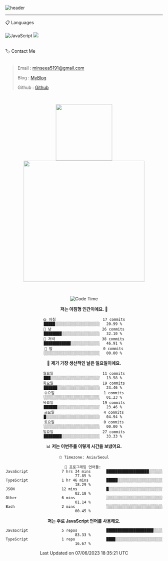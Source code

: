 ![header](https://capsule-render.vercel.app/api?type=waving&color=timeGradient&height=300&section=header&text=Welcome👋&animation=fadeIn&fontSize=55&fontAlignY=40&desc=minseo%20&descSize=30)

<hr />

📋 Languages<br /><br />
![JavaScript](https://img.shields.io/badge/javascript-%23323330.svg?style=for-the-badge&logo=javascript&logoColor=%23F7DF1E)
 <img src="https://img.shields.io/badge/mysql-4479A1?style=for-the-badge&logo=mysql&logoColor=white"> 






<br>
🏷 Contact Me<br /><br />

> Email : <minseea5191@gmail.com>
> 
> Blog : [MyBlog](https://just-process.tistory.com/ "MYBolg")
> 
> Github : [Github](https://github.com/minseoya "Github!1")

<br>

<div align="center">
   <p display="inline">
    <a href="https://github.com/minseoya">
     <img height="180" src="https://github-readme-stats.vercel.app/api?username=minseoya&hide=none&hide_title=false&show_icons=ture&include_all_commits=false&theme=omni" />
     <img width="386" src="https://github-readme-stats.vercel.app/api/top-langs/?username=minseoya&layout=compact&show_icons=ture&show_owner=ture&hide_title=false&theme=omni&hide=none" />
    </a>
  </p>


<br>





<!--START_SECTION:waka-->
![Code Time](http://img.shields.io/badge/Code%20Time-339%20hrs%2036%20mins-blue)

**저는 아침형 인간이에요. 🐤** 

```text
🌞 아침                     17 commits          █████░░░░░░░░░░░░░░░░░░░░   20.99 % 
🌆 낮　                     26 commits          ████████░░░░░░░░░░░░░░░░░   32.10 % 
🌃 저녁                     38 commits          ████████████░░░░░░░░░░░░░   46.91 % 
🌙 밤　                     0 commits           ░░░░░░░░░░░░░░░░░░░░░░░░░   00.00 % 
```
📅 **제가 가장 생산적인 날은 일요일이에요.** 

```text
월요일                      11 commits          ███░░░░░░░░░░░░░░░░░░░░░░   13.58 % 
화요일                      19 commits          ██████░░░░░░░░░░░░░░░░░░░   23.46 % 
수요일                      1 commits           ░░░░░░░░░░░░░░░░░░░░░░░░░   01.23 % 
목요일                      19 commits          ██████░░░░░░░░░░░░░░░░░░░   23.46 % 
금요일                      4 commits           █░░░░░░░░░░░░░░░░░░░░░░░░   04.94 % 
토요일                      0 commits           ░░░░░░░░░░░░░░░░░░░░░░░░░   00.00 % 
일요일                      27 commits          ████████░░░░░░░░░░░░░░░░░   33.33 % 
```


📊 **저는 이번주를 이렇게 시간을 보냈어요.** 

```text
🕑︎ Timezone: Asia/Seoul

💬 프로그래밍 언어들: 
JavaScript               7 hrs 34 mins       ███████████████████░░░░░░   77.85 % 
TypeScript               1 hr 46 mins        █████░░░░░░░░░░░░░░░░░░░░   18.29 % 
JSON                     12 mins             █░░░░░░░░░░░░░░░░░░░░░░░░   02.18 % 
Other                    6 mins              ░░░░░░░░░░░░░░░░░░░░░░░░░   01.14 % 
Bash                     2 mins              ░░░░░░░░░░░░░░░░░░░░░░░░░   00.45 % 
```

**저는 주로 JavaScript 언어를 사용해요.** 

```text
JavaScript               5 repos             █████████████████████░░░░   83.33 % 
TypeScript               1 repo              ████░░░░░░░░░░░░░░░░░░░░░   16.67 % 
```




 Last Updated on 07/06/2023 18:35:21 UTC
<!--END_SECTION:waka-->


